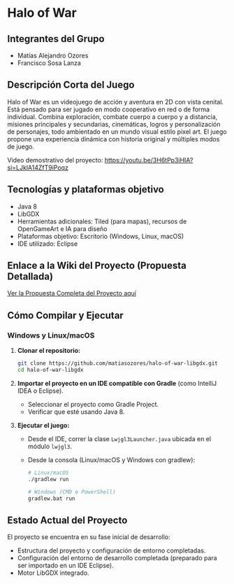 # Halo of War

## Integrantes del Grupo
- Matías Alejandro Ozores  
- Francisco Sosa Lanza  

## Descripción Corta del Juego
Halo of War es un videojuego de acción y aventura en 2D con vista cenital. Está pensado para ser jugado en modo cooperativo en red o de forma individual. Combina exploración, combate cuerpo a cuerpo y a distancia, misiones principales y secundarias, cinemáticas, logros y personalización de personajes, todo ambientado en un mundo visual estilo pixel art. El juego propone una experiencia dinámica con historia original y múltiples modos de juego.

Video demostrativo del proyecto: https://youtu.be/3H6tPp3iHIA?si=LJklA14ZfT9iPoqz

## Tecnologías y plataformas objetivo
- Java 8
- LibGDX
- Herramientas adicionales: Tiled (para mapas), recursos de OpenGameArt e IA para diseño
- Plataformas objetivo: Escritorio (Windows, Linux, macOS)
- IDE utilizado: Eclipse

## Enlace a la Wiki del Proyecto (Propuesta Detallada)
[Ver la Propuesta Completa del Proyecto aquí](https://github.com/matiasozores/halo-of-war-libgdx/wiki)

## Cómo Compilar y Ejecutar

### Windows y Linux/macOS
1. **Clonar el repositorio:**
   ```bash
   git clone https://github.com/matiasozores/halo-of-war-libgdx.git
   cd halo-of-war-libgdx
   ```

2. **Importar el proyecto en un IDE compatible con Gradle** (como IntelliJ IDEA o Eclipse).  
   - Seleccionar el proyecto como Gradle Project.  
   - Verificar que esté usando Java 8.  

3. **Ejecutar el juego:**
   - Desde el IDE, correr la clase `Lwjgl3Launcher.java` ubicada en el módulo `lwjgl3`.
   - Desde la consola (Linux/macOS y Windows con gradlew):

       ```bash
      # Linux/macOS
      ./gradlew run
      
      # Windows (CMD o PowerShell)
      gradlew.bat run
       ```

## Estado Actual del Proyecto
El proyecto se encuentra en su fase inicial de desarrollo:
- Estructura del proyecto y configuración de entorno completadas.
- Configuración del entorno de desarrollo completada (preparado para ser importado en un IDE Eclipse).
- Motor LibGDX integrado.

